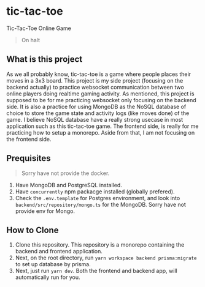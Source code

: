 # tic-tac-toe

Tic-Tac-Toe Online Game

> On halt

## What is this project

As we all probably know, tic-tac-toe is a game where people places their moves in a 3x3 board. This project is my side project (focusing on the backend actually) to practice websocket communication between two online players doing realtime gaming activity. As mentioned, this project is supposed to be for me practicing websocket only focusing on the backend side. It is also a practice for using MongoDB as the NoSQL database of choice to store the game state and activity logs (like moves done) of the game. I believe NoSQL database have a really strong usecase in most application such as this tic-tac-toe game. The frontend side, is really for me practicing how to setup a monorepo. Aside from that, I am not focusing on the frontend side.

## Prequisites

> Sorry have not provide the docker.

1. Have MongoDB and PostgreSQL installed.
2. Have `concurrently` npm packacge installed (globally prefered).
3. Check the `.env.template` for Postgres environment, and look into `backend/src/repository/mongo.ts` for the MongoDB. Sorry have not provide env for Mongo.

## How to Clone

1. Clone this repository. This repository is a monorepo containing the backend and frontend application.
2. Next, on the root directory, run `yarn workspace backend prisma:migrate` to set up database by prisma.
3. Next, just run `yarn dev`. Both the frontend and backend app, will automatically run for you.
